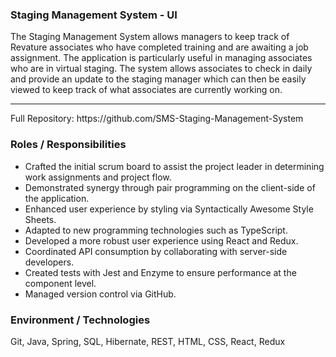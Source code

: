 <h3>Staging Management System - UI</h3>
The Staging Management System allows managers to keep track of Revature associates who have completed training and are awaiting a job assignment. The application is particularly useful in managing associates who are in virtual staging. The system allows associates to check in daily and provide an update to the staging manager which can then be easily viewed to keep track of what associates are currently working on.
<hr/>
Full Repository: https://github.com/SMS-Staging-Management-System 

<h3>Roles / Responsibilities</h3>
<ul>
  <li>Crafted the initial scrum board to assist the project leader in determining work assignments and project flow.
  <li>Demonstrated synergy through pair programming on the client-side of the application.
  <li>Enhanced user experience by styling via Syntactically Awesome Style Sheets.
  <li>Adapted to new programming technologies such as TypeScript.
  <li>Developed a more robust user experience using React and Redux.
  <li>Coordinated API consumption by collaborating with server-side developers.
  <li>Created tests with Jest and Enzyme to ensure performance at the component level.
  <li>Managed version control via GitHub.
</ul>

<h3>Environment / Technologies</h3>
Git, Java, Spring, SQL, Hibernate, REST, HTML, CSS, React, Redux
